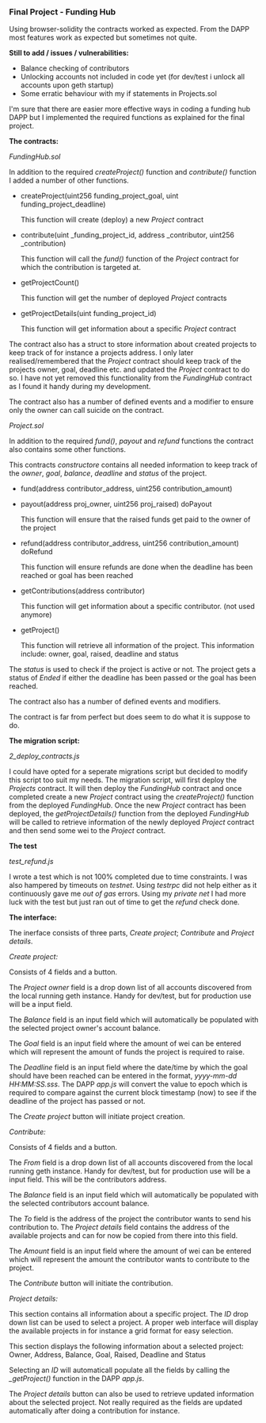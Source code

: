 ### Final Project - Funding Hub

Using browser-solidity the contracts worked as expected. From the DAPP most features work as expected but sometimes not quite. 

**Still to add / issues / vulnerabilities:**
- Balance checking of contributors
- Unlocking accounts not included in code yet (for dev/test i unlock all accounts upon geth startup)
- Some erratic behaviour with my if statements in Projects.sol

I'm sure that there are easier more effective ways in coding a funding hub DAPP but I implemented the required functions as explained for the final project.

**The contracts:**

*FundingHub.sol*

In addition to the required *createProject()* function and *contribute()* function I added a number of other functions.
* createProject(uint256 funding_project_goal, uint funding_project_deadline)
	
  This function will create (deploy) a new *Project* contract 
* contribute(uint _funding_project_id, address _contributor, uint256 _contribution)
  
  This function will call the *fund()* function of the *Project* contract for which the contribution is targeted at.
* getProjectCount()

  This function will get the number of deployed *Project* contracts
* getProjectDetails(uint funding_project_id)

  This function will get information about a specific *Project* contract

The contract also has a struct to store information about created projects to keep track of for instance a projects address. I only later realised/remembered that the *Project* contract should keep track of the projects owner, goal, deadline etc. and updated the *Project* contract to do so. I have not yet removed this functionality from the *FundingHub* contract as I found it handy during my development.

The contract also has a number of defined events and a modifier to ensure only the owner can call suicide on the contract.


*Project.sol*

In addition to the required *fund()*, *payout* and *refund* functions the contract also contains some other functions.

This contracts *constructore* contains all needed information to keep track of the *owner*, *goal*, *balance*, *deadline* and *status* of the project.

* fund(address contributor_address, uint256 contribution_amount)

* payout(address proj_owner, uint256 proj_raised) doPayout

  This function will ensure that the raised funds get paid to the owner of the project
* refund(address contributor_address, uint256 contribution_amount) doRefund

  This function will ensure refunds are done when the deadline has been reached or goal has been reached
* getContributions(address contributor)

  This function will get information about a specific contributor. (not used anymore)
* getProject()

  This function will retrieve all information of the project. This information include: owner, goal, raised, deadline and status

The *status* is used to check if the project is active or not. The project gets a status of *Ended* if either the deadline has been passed or the goal has been reached.

The contract also has a number of defined events and modifiers.

The contract is far from perfect but does seem to do what it is suppose to do.

**The migration script:**

*2_deploy_contracts.js*

I could have opted for a seperate migrations script but decided to modify this script too suit my needs. The migration script, will first deploy the *Projects* contract. It will then deploy the *FundingHub* contract and once completed create a new *Project* contract using the *createProject()* function from the deployed *FundingHub*. Once the new *Project* contract has been deployed, the *getProjectDetails()* function from the deployed *FundingHub* will be called to retrieve information of the newly deployed *Project* contract and then send some wei to the *Project* contract.

**The test**

*test_refund.js*

I wrote a test which is not 100% completed due to time constraints. I was also hampered by timeouts on *testnet*. Using *testrpc* did not help either as it continuously gave me *out of gas* errors. Using my *private net* I had more luck with the test but just ran out of time to get the *refund* check done.

**The interface:**

The inerface consists of three parts, *Create project*; *Contribute* and *Project details*.

*Create project:*

Consists of 4 fields and a button.

The *Project owner* field is a drop down list of all accounts discovered from the local running geth instance. Handy for dev/test, but for production use will be a input field.

The *Balance* field is an input field which will automatically be populated with the selected project owner's account balance.

The *Goal* field is an input field where the amount of wei can be entered which will represent the amount of funds the project is required to raise.

The *Deadline* field is an input field where the date/time by which the goal should have been reached can be entered in the format, *yyyy-mm-dd HH:MM:SS.sss*. The DAPP *app.js* will convert the value to epoch which is required to compare against the current block timestamp (now) to see if the deadline of the project has passed or not.

The *Create project* button will initiate project creation.


*Contribute:*

Consists of 4 fields and a button.

The *From* field is a drop down list of all accounts discovered from the local running geth instance. Handy for dev/test, but for production use will be a input field. This will be the contributors address.

The *Balance* field is an input field which will automatically be populated with the selected contributors account balance.

The *To* field is the address of the project the contributor wants to send his contribution to. The *Project details* field contains the address of the available projects and can for now be copied from there into this field.

The *Amount* field is an input field where the amount of wei can be entered which will represent the amount the contributor wants to contribute to the project.

The *Contribute* button will initiate the contribution.


*Project details:*

This section contains all information about a specific project. The *ID* drop down list can be used to select a project. A proper web interface will display the available projects in for instance a grid format for easy selection. 

This section displays the following information about a selected project:
Owner, Address, Balance, Goal, Raised, Deadline and Status

Selecting an *ID* will automaticall populate all the fields by calling the *_getProject()* function in the DAPP *app.js*.

The *Project details* button can also be used to retrieve updated information about the selected project. Not really required as the fields are updated automatically after doing a contribution for instance.



